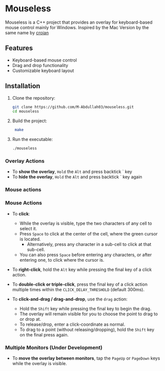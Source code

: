 # Mouseless

Mouseless is a C++ project that provides an overlay for keyboard-based mouse control mainly for Windows. Inspired by the Mac Version by the same name by [croian](https://mouseless.click/)

## Features

- Keyboard-based mouse control
- Drag and drop functionality
- Customizable keyboard layout

## Installation

1. Clone the repository:
   ```sh
   git clone https://github.com/M-Abdullah03/mouseless.git
   cd mouseless
   ```
2. Build the project:
   ```sh 
    make
    ```
3. Run the executable:
    ```sh
    ./mouseless
    ```

### Overlay Actions

- To **show the overlay**, `Hold` the `Alt` and press backtick ` key
- To **hide the overlay**, `Hold` the `Alt` and press backtick ` key again

### Mouse actions
### Mouse Actions

- To **click**:
  - While the overlay is visible, type the two characters of any cell to select it.
  - Press `Space` to click at the center of the cell, where the green cursor is located.
    - Alternatively, press any character in a sub-cell to click at that sub-cell.
  - You can also press `Space` before entering any characters, or after entering one, to click where the cursor is.

- To **right-click**, hold the `Alt` key while pressing the final key of a click action.

- To **double-click or triple-click**, press the final key of a click action multiple times within the `CLICK_DELAY_THRESHOLD` (default 300ms).

- To **click-and-drag / drag-and-drop**, use the `drag` action:
  - Hold the `Shift` key while pressing the final key to begin the drag.
  - The overlay will remain visible for you to choose the point to drag to or drop at.
  - To release/drop, enter a click-coordinate as normal.
  - To drag to a point (without releasing/dropping), hold the `Shift` key on the final press again.

### Multiple Monitors (Under Development)
 
- To **move the overlay between monitors**, tap the `PageUp` or `PageDown` keys while the overlay is visible.
